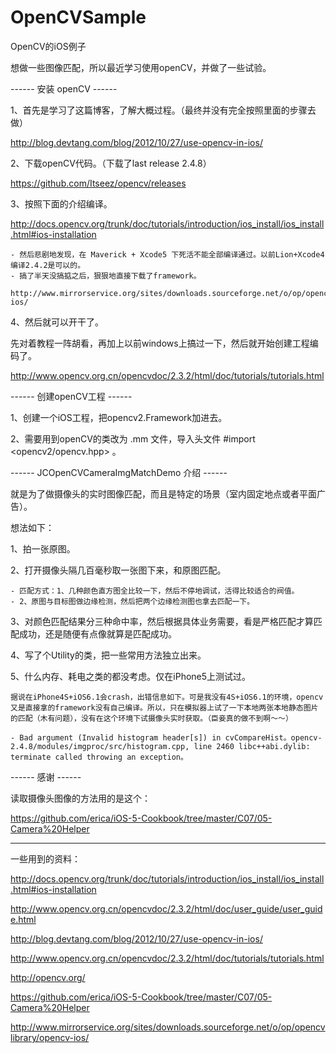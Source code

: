 OpenCVSample
============

OpenCV的iOS例子


想做一些图像匹配，所以最近学习使用openCV，并做了一些试验。


------ 安装 openCV ------

1、首先是学习了这篇博客，了解大概过程。（最终并没有完全按照里面的步骤去做）

http://blog.devtang.com/blog/2012/10/27/use-opencv-in-ios/

2、下载openCV代码。（下载了last release 2.4.8）

https://github.com/Itseez/opencv/releases

3、按照下面的介绍编译。

http://docs.opencv.org/trunk/doc/tutorials/introduction/ios_install/ios_install.html#ios-installation

    - 然后悲剧地发现，在 Maverick + Xcode5 下死活不能全部编译通过。以前Lion+Xcode4编译2.4.2是可以的。
    - 搞了半天没搞掂之后，狠狠地直接下载了framework。
    
    http://www.mirrorservice.org/sites/downloads.sourceforge.net/o/op/opencvlibrary/opencv-ios/
    
4、然后就可以开干了。

先对着教程一阵胡看，再加上以前windows上搞过一下，然后就开始创建工程编码了。

http://www.opencv.org.cn/opencvdoc/2.3.2/html/doc/tutorials/tutorials.html


------ 创建openCV工程 ------

1、创建一个iOS工程，把opencv2.Framework加进去。

2、需要用到openCV的类改为 .mm 文件，导入头文件  #import <opencv2/opencv.hpp>  。



------ JCOpenCVCameraImgMatchDemo 介绍 ------

就是为了做摄像头的实时图像匹配，而且是特定的场景（室内固定地点或者平面广告）。

想法如下：

1、拍一张原图。

2、打开摄像头隔几百毫秒取一张图下来，和原图匹配。

    - 匹配方式：1、几种颜色直方图全比较一下，然后不停地调试，活得比较适合的阀值。
    - 2、原图与目标图做边缘检测，然后把两个边缘检测图也拿去匹配一下。

3、对颜色匹配结果分三种命中率，然后根据具体业务需要，看是严格匹配才算匹配成功，还是随便有点像就算是匹配成功。

4、写了个Utility的类，把一些常用方法独立出来。

5、什么内存、耗电之类的都没考虑。仅在iPhone5上测试过。

    据说在iPhone4S+iOS6.1会crash，出错信息如下。可是我没有4S+iOS6.1的环境，opencv又是直接拿的framework没有自己编译。所以，只在模拟器上试了一下本地两张本地静态图片的匹配（木有问题），没有在这个环境下试摄像头实时获取。（臣妾真的做不到啊～～）

    - Bad argument (Invalid histogram header[s]) in cvCompareHist。opencv-2.4.8/modules/imgproc/src/histogram.cpp, line 2460 libc++abi.dylib: terminate called throwing an exception。


------ 感谢 ------

读取摄像头图像的方法用的是这个：

https://github.com/erica/iOS-5-Cookbook/tree/master/C07/05-Camera%20Helper



--------------------------------------------------------------------------
一些用到的资料：

http://docs.opencv.org/trunk/doc/tutorials/introduction/ios_install/ios_install.html#ios-installation

http://www.opencv.org.cn/opencvdoc/2.3.2/html/doc/user_guide/user_guide.html

http://blog.devtang.com/blog/2012/10/27/use-opencv-in-ios/

http://www.opencv.org.cn/opencvdoc/2.3.2/html/doc/tutorials/tutorials.html

http://opencv.org/

https://github.com/erica/iOS-5-Cookbook/tree/master/C07/05-Camera%20Helper

http://www.mirrorservice.org/sites/downloads.sourceforge.net/o/op/opencvlibrary/opencv-ios/










